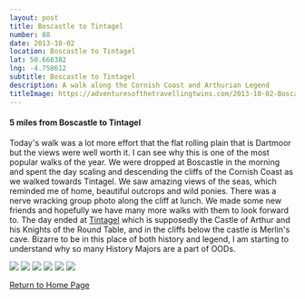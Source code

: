 ```yaml
---
layout: post
title: Boscastle to Tintagel
number: 88
date: 2013-10-02
location: Boscastle to Tintagel
lat: 50.668382
lng: -4.758612
subtitle: Boscastle to Tintagel
description: A walk along the Cornish Coast and Arthurian Legend
titleImage: https://adventuresofthetravellingtwins.com/2013-10-02-BoscastleToTintagel/P1010501.JPG
---
```


<h4>5 miles from Boscastle to Tintagel</h4>

Today's walk was a lot more effort that the flat rolling plain that is Dartmoor but the views were well worth it. I can see why this is one of the most popular walks of the year. 
We were dropped at Boscastle in the morning and spent the day scaling and descending the cliffs of the Cornish Coast as we walked towards Tintagel.
We saw amazing views of the seas, which reminded me of home, beautiful outcrops and wild ponies. There was a nerve wracking group photo along the cliff at lunch.
We made some new friends and hopefully we have many more walks with them to look forward to.
The day ended at <a target="_blank" href="http://www.english-heritage.org.uk/visit/places/tintagel-castle/">Tintagel</a> which is supposedly the Castle of Arthur and his Knights of the Round Table, and in the cliffs below the castle is Merlin's cave.
Bizarre to be in this place of both history and legend, I am starting to understand why so many History Majors are a part of OODs. 

<img src="https://adventuresofthetravellingtwins.com/2013-10-02-BoscastleToTintagel/P1010485.JPG" class="image1">
<img src="https://adventuresofthetravellingtwins.com/2013-10-02-BoscastleToTintagel/P1010477.JPG" class="image1">
<img src="https://adventuresofthetravellingtwins.com/2013-10-02-BoscastleToTintagel/P1010450.JPG" class="image1">
<img src="https://adventuresofthetravellingtwins.com/2013-10-02-BoscastleToTintagel/P1010464.JPG" class="image1">
<img src="https://adventuresofthetravellingtwins.com/2013-10-02-BoscastleToTintagel/P1010510.JPG" class="image1">
<img src="https://adventuresofthetravellingtwins.com/2013-10-02-BoscastleToTintagel/P1010504.JPG" class="image1">


<a href="https://adventuresofthetravellingtwins.com/">Return to Home Page</a>
